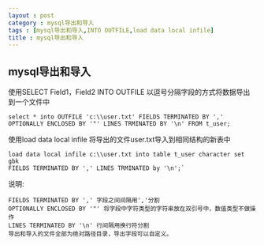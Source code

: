 ```yaml
---
layout : post
category : mysql导出和导入
tags : [mysql导出和导入,INTO OUTFILE,load data local infile]
title : mysql导出和导入
---
```


## mysql导出和导入 ##

使用SELECT Field1，Field2 INTO OUTFILE 以逗号分隔字段的方式将数据导出到一个文件中

	select * into OUTFILE 'c:\\user.txt' FIELDS TERMINATED BY ',' 
	OPTIONALLY ENCLOSED BY '"' LINES TRMINATED BY '\n' FROM t_user;

使用load data local infile 将导出的文件user.txt导入到相同结构的新表中

	load data local infile c:\\user.txt into table t_user character set gbk
	FIELDS TERMINATED BY ',' LINES TRMINATED by '\n';`

说明:

	FIELDS TERMINATED BY ',' 字段之间间隔用','分割
	OPTIONALLY ENCLOSED BY '"' 将字段中字符类型的字符串放在双引号中，数值类型不做操作
	LINES TERMINATED BY '\n' 行间隔用换行符分割
	导出和导入的文件全部为绝对路径目录，导出字段可以自定义。